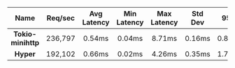 |   **Name**   |   Req/sec   | Avg Latency | Min Latency | Max Latency | Std Dev | 95% | 99% | 99.9% |  # Requests | Transfer Rate |  # Errors |
|:------------:|:-----------:|:-----------:|:-----------:|:-----------:|:-----------:|:-----------:|:----:|:----:|:----:|:-----------:|:-----------:|
|**Tokio-minihttp** |236,797|0.54ms|0.04ms|8.71ms|0.16ms|0.87ms|1.48ms|4.28ms|472,615|23.26MB/Sec|0|
|**Hyper** |192,102|0.66ms|0.02ms|4.26ms|0.35ms|1.72ms|2.27ms|3.91ms|383,710|16.12MB/Sec|0|
